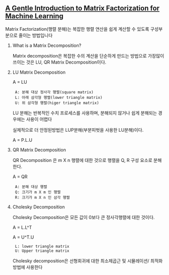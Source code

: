 ## [A Gentle Introduction to Matrix Factorization for Machine Learning](https://machinelearningmastery.com/introduction-to-matrix-decompositions-for-machine-learning/)

Matrix Factorization(행렬 분해)는 복잡한 행렬 연산을 쉽게 계산할 수 있도록 구성부분으로 줄이는 방법입니다

1. What is a Matrix Decomposition?

    Matrix decomposition은 복잡한 수의 계산을 단순하게 만드는 방법으로
    가장많이 쓰이는 것은 LU, QR Matrix Decomposition이다.
    
2. LU Matrix Decomposition

    A = LU
      
        A: 분해 대상 정사각 행렬(square matrix)
        L: 아래 삼각형 행렬(lower triangle matrix)
        U: 위 삼각형 행렬(higer triangle matrix)
        
    LU 분해는 반복적인 수치 프로세스를 사용하며, 
    분해되지 않거나 쉽게 분해되는 경우에는 사용이 어렵다
   
    실제적으로 더 안정된방법은 LUP분해(부분피벗을 사용한 LU분해)이다.
   
    A = P.L.U
    


3. QR Matrix Decomposition

    QR Decomposition 은 m X n 행렬에 대한 것으로 행렬을 Q, R 구성 요소로 분해한다.
    
    A = QR
    
        A: 분해 대상 행렬
        Q: 크기가 m X m 인 행렬
        R: 크기가 m X n 인 삼각 행렬
        

4. Cholesky Decomposition

    Cholesky Decomposition은 모든 값이 0보다 큰 정사각행렬에 대한 것이다.
    
    A = L.L^T

    A = U^T.U
    
        L: lower triangle matrix
        U: Upper triangle matrix
        
    Cholesky decomposition은 선형회귀에 대한 최소제곱근 및 시뮬레이션/ 최적화 방법에 사용한다               
    
    
